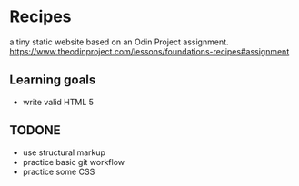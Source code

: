 # Recipes 
a tiny static website based on an Odin Project assignment. 
https://www.theodinproject.com/lessons/foundations-recipes#assignment

## Learning goals
 - write valid HTML 5

## TODONE
 - use structural markup
 - practice basic git workflow
 - practice some CSS

